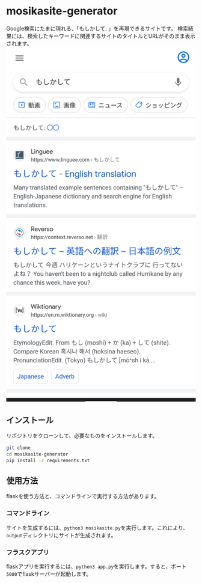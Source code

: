 # mosikasite-generator

Google検索にたまに現れる、「もしかして: 」を再現できるサイトです。
検索結果には、検索したキーワードに関連するサイトのタイトルとURLがそのまま表示されます。
![](./images/example.png)

## インストール

リポジトリをクローンして、必要なものをインストールします。

```bash
git clone 
cd mosikasite-generator
pip install -r requirements.txt
```

## 使用方法

flaskを使う方法と、コマンドラインで実行する方法があります。

### コマンドライン

サイトを生成するには、`python3 mosikasite.py`を実行します。これにより、`output`ディレクトリにサイトが生成されます。

### フラスクアプリ

flaskアプリを実行するには、`python3 app.py`を実行します。すると、ポート`5000`でflaskサーバーが起動します。
